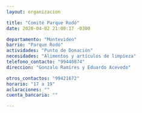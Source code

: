 ```yaml
---
layout: organizacion

title: "Comité Parque Rodó"
date: 2020-04-02 21:00:17 -0300

departamento: "Montevideo"
barrio: "Parque Rodó"
actividades: "Punto de Donación"
necesidades: "Alimentos y artículos de limpieza"
telefono_contacto: "99440874"
direccion: "Gonzalo Ramíres y Eduardo Acevedo"

otros_contactos: "99421672"
horario: "17 a 19"
aclaraciones: ""
cuenta_bancaria: ""

---
```

